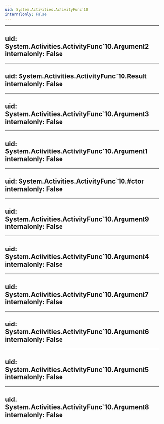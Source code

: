```yaml
---
uid: System.Activities.ActivityFunc`10
internalonly: False
---
```


---
uid: System.Activities.ActivityFunc`10.Argument2
internalonly: False
---

---
uid: System.Activities.ActivityFunc`10.Result
internalonly: False
---

---
uid: System.Activities.ActivityFunc`10.Argument3
internalonly: False
---

---
uid: System.Activities.ActivityFunc`10.Argument1
internalonly: False
---

---
uid: System.Activities.ActivityFunc`10.#ctor
internalonly: False
---

---
uid: System.Activities.ActivityFunc`10.Argument9
internalonly: False
---

---
uid: System.Activities.ActivityFunc`10.Argument4
internalonly: False
---

---
uid: System.Activities.ActivityFunc`10.Argument7
internalonly: False
---

---
uid: System.Activities.ActivityFunc`10.Argument6
internalonly: False
---

---
uid: System.Activities.ActivityFunc`10.Argument5
internalonly: False
---

---
uid: System.Activities.ActivityFunc`10.Argument8
internalonly: False
---
